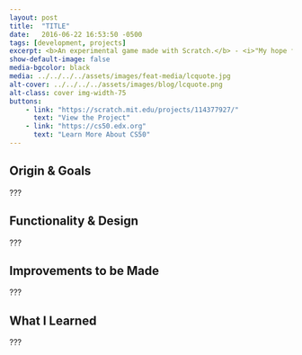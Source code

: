 ```yaml
---
layout: post
title:  "TITLE"
date:   2016-06-22 16:53:50 -0500
tags: [development, projects]
excerpt: <b>An experimental game made with Scratch.</b> - <i>"My hope for these little blog posts is to document my process and hopefully be able to learn from it in retrospect when I do another portfolio."</i>
show-default-image: false
media-bgcolor: black
media: ../../../../assets/images/feat-media/lcquote.jpg
alt-cover: ../../../../assets/images/blog/lcquote.png
alt-class: cover img-width-75
buttons:
    - link: "https://scratch.mit.edu/projects/114377927/"
      text: "View the Project"
    - link: "https://cs50.edx.org"
      text: "Learn More About CS50"
---
```


## Origin & Goals

???

## Functionality & Design

???

## Improvements to be Made

???

## What I Learned

???
